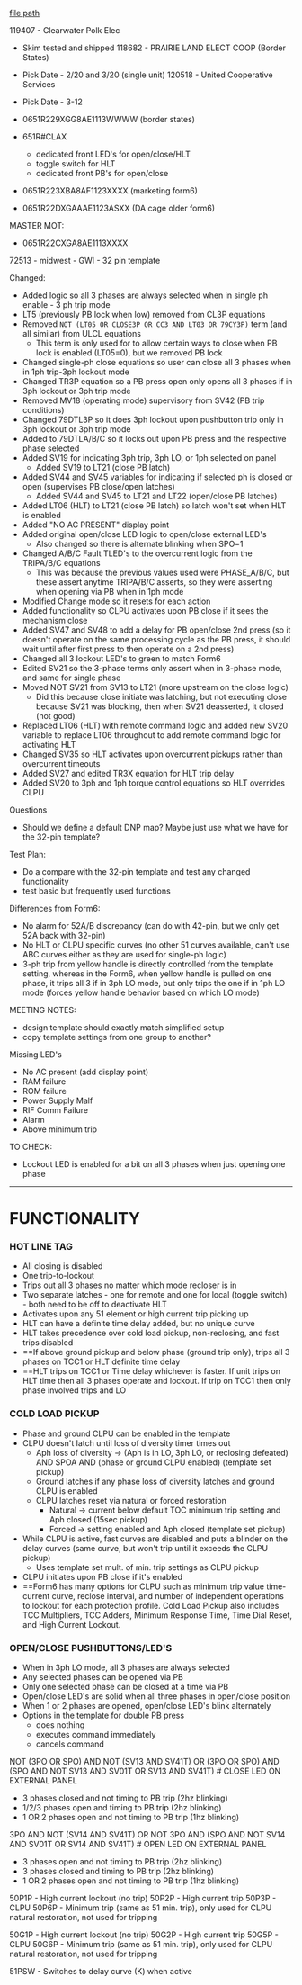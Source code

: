 
[file path](<file:///C:\Users\jnetherton\G&W Electric Co\US-PowerGridAutomation - Documents\_Lazer\Products\FORM 6 EMULATOR>)

119407 - Clearwater Polk Elec
- Skim tested and shipped
118682 - PRAIRIE LAND ELECT COOP (Border States)
- Pick Date - 2/20 and 3/20 (single unit)
120518 - United Cooperative Services
- Pick Date - 3-12

- 0651R229XGG8AE1113WWWW (border states)
- 651R#CLAX
	- dedicated front LED's for open/close/HLT
	- toggle switch for HLT
	- dedicated front PB's for open/close
- 0651R223XBA8AF1123XXXX (marketing form6)
- 0651R22DXGAAAE1123ASXX (DA cage older form6)

MASTER MOT:
- 0651R22CXGA8AE1113XXXX


72513 - midwest - GWI - 32 pin template


Changed:
- Added logic so all 3 phases are always selected when in single ph enable - 3 ph trip mode
- LT5 (previously PB lock when low) removed from CL3P equations
- Removed `NOT (LT05 OR CLOSE3P OR CC3 AND LT03 OR 79CY3P)` term (and all similar) from ULCL equations
	- This term is only used for to allow certain ways to close when PB lock is enabled (LT05=0), but we removed PB lock
- Changed single-ph close equations so user can close all 3 phases when in 1ph trip-3ph lockout mode
- Changed TR3P equation so a PB press open only opens all 3 phases if in 3ph lockout or 3ph trip mode
- Removed MV18 (operating mode) supervisory from SV42 (PB trip conditions)
- Changed 79DTL3P so it does 3ph lockout upon pushbutton trip only in 3ph lockout or 3ph trip mode
- Added to 79DTLA/B/C so it locks out upon PB press and the respective phase selected
- Added SV19 for indicating 3ph trip, 3ph LO, or 1ph selected on panel
	- Added SV19 to LT21 (close PB latch)
- Added SV44 and SV45 variables for indicating if selected ph is closed or open (supervises PB close/open latches)
	- Added SV44 and SV45 to LT21 and LT22 (open/close PB latches)
- Added LT06 (HLT) to LT21 (close PB latch) so latch won't set when HLT is enabled
- Added "NO AC PRESENT" display point
- Added original open/close LED logic to open/close external LED's
	- Also changed so there is alternate blinking when SPO=1
- Changed A/B/C Fault TLED's to the overcurrent logic from the TRIPA/B/C equations
	- This was because the previous values used were PHASE_A/B/C, but these assert anytime TRIPA/B/C asserts, so they were asserting when opening via PB when in 1ph mode
- Modified Change mode so it resets for each action
- Added functionality so CLPU activates upon PB close if it sees the mechanism close
- Added SV47 and SV48 to add a delay for PB open/close 2nd press (so it doesn't operate on the same processing cycle as the PB press, it should wait until after first press to then operate on a 2nd press)
- Changed all 3 lockout LED's to green to match Form6
- Edited SV21 so the 3-phase terms only assert when in 3-phase mode, and same for single phase
- Moved NOT SV21 from SV13 to LT21 (more upstream on the close logic)
	- Did this because close initiate was latching, but not executing close because SV21 was blocking, then when SV21 deasserted, it closed (not good)
- Replaced LT06 (HLT) with remote command logic and added new SV20 variable to replace LT06 throughout to add remote command logic for activating HLT
- Changed SV35 so HLT activates upon overcurrent pickups rather than overcurrent timeouts
- Added SV27 and edited TR3X equation for HLT trip delay
- Added SV20 to 3ph and 1ph torque control equations so HLT overrides CLPU


Questions
- Should we define a default DNP map? Maybe just use what we have for the 32-pin template?

Test Plan:
- Do a compare with the 32-pin template and test any changed functionality
- test basic but frequently used functions

Differences from Form6:
- No alarm for 52A/B discrepancy (can do with 42-pin, but we only get 52A back with 32-pin)
- No HLT or CLPU specific curves (no other 51 curves available, can't use ABC curves either as they are used for single-ph logic)
- 3-ph trip from yellow handle is directly controlled from the template setting, whereas in the Form6, when yellow handle is pulled on one phase, it trips all 3 if in 3ph LO mode, but only trips the one if in 1ph LO mode (forces yellow handle behavior based on which LO mode)

MEETING NOTES:
- design template should exactly match simplified setup
- copy template settings from one group to another?

Missing LED's
- No AC present (add display point)
- RAM failure
- ROM failure
- Power Supply Malf
- RIF Comm Failure
- Alarm
- Above minimum trip

TO CHECK:
- Lockout LED is enabled for a bit on all 3 phases when just opening one phase

---
# FUNCTIONALITY

### HOT LINE TAG
- All closing is disabled
- One trip-to-lockout
- Trips out all 3 phases no matter which mode recloser is in
- Two separate latches - one for remote and one for local (toggle switch) - both need to be off to deactivate HLT
- Activates upon any 51 element or high current trip picking up
- HLT can have a definite time delay added, but no unique curve
- HLT takes precedence over cold load pickup, non-reclosing, and fast trips disabled
- ==If above ground pickup and below phase (ground trip only), trips all 3 phases on TCC1 or HLT definite time delay
- ==HLT trips on TCC1 or Time delay whichever is faster. If unit trips on HLT time then all 3 phases operate and lockout. If trip on TCC1 then only phase involved trips and LO
 

### COLD LOAD PICKUP
- Phase and ground CLPU can be enabled in the template
- CLPU doesn't latch until loss of diversity timer times out
	- Aph loss of diversity -> (Aph is in LO, 3ph LO, or reclosing defeated) AND SPOA AND (phase or ground CLPU enabled) (template set pickup)
	- Ground latches if any phase loss of diversity latches and ground CLPU is enabled
	- CLPU latches reset via natural or forced restoration
		- Natural -> current below default TOC minimum trip setting and Aph closed (15sec pickup)
		- Forced -> setting enabled and Aph closed (template set pickup)
- While CLPU is active, fast curves are disabled and puts a blinder on the delay curves (same curve, but won't trip until it exceeds the CLPU pickup)
	- Uses template set mult. of min. trip settings as CLPU pickup
- CLPU initiates upon PB close if it's enabled
- ==Form6 has many options for CLPU such as minimum trip value time-current curve, reclose interval, and number of independent operations to lockout for each protection profile. Cold Load Pickup also includes TCC Multipliers, TCC Adders, Minimum Response Time, Time Dial Reset, and High Current Lockout. 


### OPEN/CLOSE PUSHBUTTONS/LED'S
- When in 3ph LO mode, all 3 phases are always selected
- Any selected phases can be opened via PB
- Only one selected phase can be closed at a time via PB
- Open/close LED's are solid when all three phases in open/close position
- When 1 or 2 phases are opened, open/close LED's blink alternately
- Options in the template for double PB press
	- does nothing
	- executes command immediately
	- cancels command


NOT (3PO OR SPO) AND NOT (SV13 AND SV41T) OR (3PO OR SPO) AND (SPO AND NOT SV13 AND SV01T OR SV13 AND SV41T) # CLOSE LED ON EXTERNAL PANEL
- 3 phases closed and not timing to PB trip (2hz blinking)
- 1/2/3 phases open and timing to PB trip (2hz blinking)
- 1 OR 2 phases open and not timing to PB trip (1hz blinking)


3PO AND NOT (SV14 AND SV41T) OR NOT 3PO AND (SPO AND NOT SV14 AND SV01T OR SV14 AND SV41T) # OPEN LED ON EXTERNAL PANEL
- 3 phases open and not timing to PB trip (2hz blinking)
- 3 phases closed and timing to PB trip (2hz blinking)
- 1 OR 2 phases open and not timing to PB trip (1hz blinking)

50P1P - High current lockout (no trip)
50P2P - High current trip
50P3P - CLPU
50P6P - Minimum trip (same as 51 min. trip), only used for CLPU natural restoration, not used for tripping

50G1P - High current lockout (no trip)
50G2P - High current trip
50G5P - CLPU
50G6P - Minimum trip (same as 51 min. trip), only used for CLPU natural restoration, not used for tripping

51PSW - Switches to delay curve (K) when active